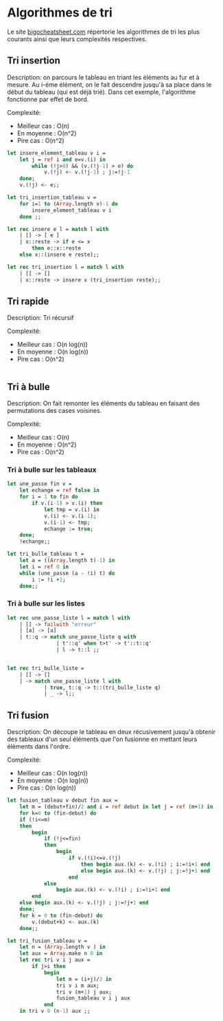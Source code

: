 # Algorithmes de tri

Le site [bigocheatsheet.com](https://www.bigocheatsheet.com/) répertorie les algorithmes de tri les plus courants ainsi que leurs complexités respectives.

## Tri insertion

Description: on parcours le tableau en triant les éléments au fur et à mesure. Au i-éme élément, on le fait descendre jusqu'à sa place dans le début du tableau (qui est déjà trié).
Dans cet exemple, l'algorithme fonctionne par effet de bord.

Complexité:

- Meilleur cas : O(n)
- En moyenne : O(n^2)
- Pire cas : O(n^2)

```ocaml
let insere_element_tableau v i =
    let j = ref i and e=v.(i) in
        while (!j>0) && (v.(!j-1) > e) do
            v.(!j) <- v.(!j-1) ; j:=!j-1
    done;
    v.(!j) <- e;;

let tri_insertion_tableau v =
    for i=1 to (Array.length v)-1 do
        insere_element_tableau v i
    done ;;

let rec insere e l = match l with
    | [] -> [ e ]
    | x::reste -> if e <= x
        then e::x::reste
    else x::(insere e reste);;

let rec tri_insertion l = match l with
    | [] -> []
    | x::reste -> insere x (tri_insertion reste);;
```

## Tri rapide

Description: Tri récursif

Complexité:

- Meilleur cas : O(n log(n))
- En moyenne : O(n log(n))
- Pire cas : O(n^2)

```ocaml

```

## Tri à bulle

Description: On fait remonter les éléments du tableau en faisant des permutations des cases voisines.

Complexité:

- Meilleur cas : O(n)
- En moyenne : O(n^2)
- Pire cas : O(n^2)

### Tri à bulle sur les tableaux

```ocaml
let une_passe fin v =
    let echange = ref false in
    for i = 1 to fin do
        if v.(i-1) > v.(i) then
            let tmp = v.(i) in
            v.(i) <- v.(i-1);
            v.(i-1) <- tmp;
            echange := true;
    done;
    !echange;;

let tri_bulle_tableau t =
    let a = ((Array.length t)-1) in
    let i = ref 0 in
    while (une_passe (a - !i) t) do
        i := !i +1;
    done;;
```

### Tri à bulle sur les listes

```ocaml
let rec une_passe_liste l = match l with
    | [] -> failwith "erreur"
    | [a] -> [a]
    | t::q -> match une_passe_liste q with
                | t'::q' when t>t' -> t'::t::q'
                | l -> t::l ;;


let rec tri_bulle_liste =
    | [] -> []
    | -> match une_passe_liste l with
            | true, t::q -> t::(tri_bulle_liste q)
            | _ -> l;;
```

## Tri fusion

Description: On découpe le tableau en deux récusivement jusqu'à obtenir des tableaux d'un seul éléments que l'on fusionne en mettant leurs éléments dans l'ordre.

Complexité:

- Meilleur cas : O(n log(n))
- En moyenne : O(n log(n))
- Pire cas : O(n log(n))

```ocaml
let fusion_tableau v debut fin aux =
    let m = (debut+fin)/2 and i = ref debut in let j = ref (m+1) in
    for k=0 to (fin-debut) do
    if (!i<=m)
    then
        begin
            if (!j<=fin)
            then
                begin
                    if v.(!i)<=v.(!j)
                        then begin aux.(k) <- v.(!i) ; i:=!i+1 end
                        else begin aux.(k) <- v.(!j) ; j:=!j+1 end
                    end
            else
                begin aux.(k) <- v.(!i) ; i:=!i+1 end
        end
    else begin aux.(k) <- v.(!j) ; j:=!j+1 end
    done;
    for k = 0 to (fin-debut) do
        v.(debut+k) <- aux.(k)
    done;;

let tri_fusion_tableau v =
    let n = (Array.length v ) in
    let aux = Array.make n 0 in
    let rec tri v i j aux =
        if j>i then
            begin
                let m = (i+j)/2 in
                tri v i m aux;
                tri v (m+1) j aux;
                fusion_tableau v i j aux
            end
    in tri v 0 (n-1) aux ;;
```
